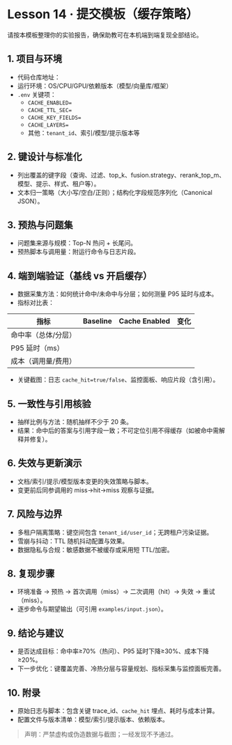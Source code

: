 # Lesson 14 · 提交模板（缓存策略）

请按本模板整理你的实验报告，确保助教可在本机端到端复现全部结论。

## 1. 项目与环境
- 代码仓库地址：
- 运行环境：OS/CPU/GPU/依赖版本（模型/向量库/框架）
- `.env` 关键项：
  - `CACHE_ENABLED=`
  - `CACHE_TTL_SEC=`
  - `CACHE_KEY_FIELDS=`
  - `CACHE_LAYERS=`
  - 其他：`tenant_id`、索引/模型/提示版本等

## 2. 键设计与标准化
- 列出覆盖的键字段（查询、过滤、top_k、fusion.strategy、rerank_top_m、模型、提示、样式、租户等）。
- 文本归一策略（大小写/空白/正则）；结构化字段规范序列化（Canonical JSON）。

## 3. 预热与问题集
- 问题集来源与规模：Top-N 热问 + 长尾问。
- 预热脚本与调用量：附运行命令与日志片段。

## 4. 端到端验证（基线 vs 开启缓存）
- 数据采集方法：如何统计命中/未命中与分层；如何测量 P95 延时与成本。
- 指标对比表：

| 指标 | Baseline | Cache Enabled | 变化 |
| --- | --- | --- | --- |
| 命中率（总体/分层） |  |  |  |
| P95 延时（ms） |  |  |  |
| 成本（调用量/费用） |  |  |  |

- 关键截图：日志 `cache_hit=true/false`、监控面板、响应片段（含引用）。

## 5. 一致性与引用核验
- 抽样比例与方法：随机抽样不少于 20 条。
- 结果：命中后的答案与引用字段一致；不可定位引用不得缓存（如被命中需解释并修复）。

## 6. 失效与更新演示
- 文档/索引/提示/模型版本变更的失效策略与脚本。
- 变更前后同参调用的 miss→hit→miss 观察与证据。

## 7. 风险与边界
- 多租户隔离策略：键空间包含 `tenant_id/user_id`；无跨租户污染证据。
- 雪崩与抖动：TTL 随机抖动配置与效果。
- 数据隐私与合规：敏感数据不被缓存或采用短 TTL/加密。

## 8. 复现步骤
- 环境准备 → 预热 → 首次调用（miss）→ 二次调用（hit）→ 失效 → 重试（miss）。
- 逐步命令与期望输出（可引用 `examples/input.json`）。

## 9. 结论与建议
- 是否达成目标：命中率≥70%（热问）、P95 延时下降≥30%、成本下降≥20%。
- 下一步优化：键覆盖完善、冷热分层与容量规划、指标采集与监控面板完善。

## 10. 附录
- 原始日志与脚本：包含关键 trace_id、`cache_hit` 埋点、耗时与成本计算。
- 配置文件与版本清单：模型/索引/提示版本、依赖版本。

> 声明：严禁虚构或伪造数据与截图；一经发现不予通过。